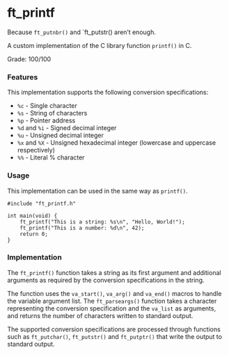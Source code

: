 # ft_printf
Because `ft_putnbr()` and `ft_putstr() aren’t enough.

A custom implementation of the C library function `printf()` in C.

Grade: 100/100

### Features
This implementation supports the following conversion specifications:

- `%c` - Single character
- `%s` - String of characters
- `%p` - Pointer address
- `%d` and `%i` - Signed decimal integer
- `%u` - Unsigned decimal integer
- `%x` and `%X` - Unsigned hexadecimal integer (lowercase and uppercase respectively)
- `%%` - Literal % character

### Usage
This implementation can be used in the same way as `printf()`.

```
#include "ft_printf.h"

int main(void) {
    ft_printf("This is a string: %s\n", "Hello, World!");
    ft_printf("This is a number: %d\n", 42);
    return 0;
}
```
### Implementation
The `ft_printf()` function takes a string as its first argument and additional arguments as required by the conversion specifications in the string.

The function uses the `va_start()`, `va_arg()` and `va_end()` macros to handle the variable argument list. The `ft_parseargs()` function takes a character representing the conversion specification and the `va_list` as arguments, and returns the number of characters written to standard output.

The supported conversion specifications are processed through functions such as `ft_putchar()`, `ft_putstr()` and `ft_putptr()` that write the output to standard output.
